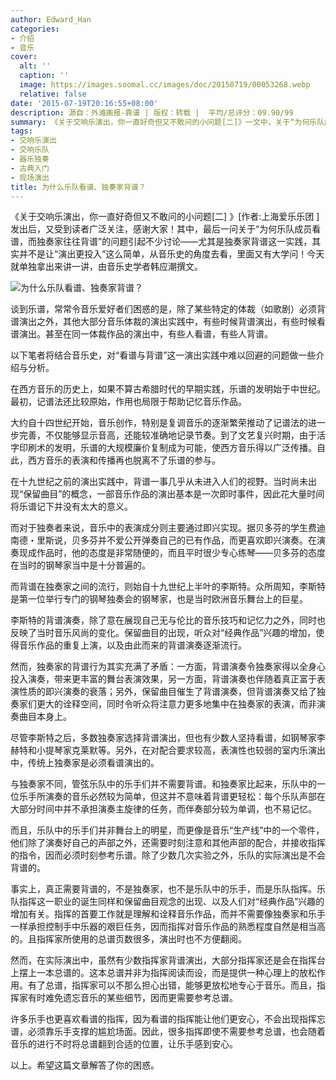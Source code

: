 ```yaml
---
author: Edward_Han
categories:
- 介绍
- 音乐
cover:
  alt: ''
  caption: ''
  image: https://images.soomal.cc/images/doc/20150719/00053268.webp
  relative: false
date: '2015-07-19T20:16:55+08:00'
description: 源自：外滩画报-靠谱 | 版权：转载 |  平均/总评分：09.90/99
summary: 《关于交响乐演出，你一直好奇但又不敢问的小问题[二]》一文中，关于“为何乐队成员看谱，而独奏家往往背谱”的问题引起不少讨论――尤其是独奏家背谱这一实践，其实并不是让“演出更投入”这么简单，从音乐史的角度去看，里面又有大学问！今天就单独拿出来讲一讲，由音乐史学者韩应潮撰文。
tags:
- 交响乐演出
- 交响乐队
- 器乐独奏
- 古典入门
- 现场演出
title: 为什么乐队看谱、独奏家背谱？
---
```


《关于交响乐演出，你一直好奇但又不敢问的小问题[二] 》[作者:上海爱乐乐团 ]
发出后，又受到读者广泛关注，感谢大家！其中，最后一问关于“为何乐队成员看谱，而独奏家往往背谱”的问题引起不少讨论――尤其是独奏家背谱这一实践，其实并不是让“演出更投入”这么简单，从音乐史的角度去看，里面又有大学问！今天就单独拿出来讲一讲，由音乐史学者韩应潮撰文。


![为什么乐队看谱、独奏家背谱？](https://images.soomal.cc/images/doc/20150719/00053268.webp)





谈到乐谱，常常令音乐爱好者们困惑的是，除了某些特定的体裁（如歌剧）必须背谱演出之外，其他大部分音乐体裁的演出实践中，有些时候背谱演出，有些时候看谱演出。甚至在同一体裁作品的演出中，有些人看谱，有些人背谱。

以下笔者将结合音乐史，对“看谱与背谱”这一演出实践中难以回避的问题做一些介绍与分析。

在西方音乐的历史上，如果不算古希腊时代的早期实践，乐谱的发明始于中世纪。最初，记谱法还比较原始，作用也局限于帮助记忆音乐作品。

大约自十四世纪开始，音乐创作，特别是复调音乐的逐渐繁荣推动了记谱法的进一步完善，不仅能够显示音高，还能较准确地记录节奏。到了文艺复兴时期，由于活字印刷术的发明，乐谱的大规模廉价复制成为可能，使西方音乐得以广泛传播。自此，西方音乐的表演和传播再也脱离不了乐谱的参与。

在十九世纪之前的演出实践中，背谱一事几乎从未进入人们的视野。当时尚未出现“保留曲目”的概念，一部音乐作品的演出基本是一次即时事件，因此花大量时间将乐谱记下并没有太大的意义。

而对于独奏者来说，音乐中的表演成分则主要通过即兴实现。据贝多芬的学生费迪南德・里斯说，贝多芬并不爱公开弹奏自己的已有作品，而更喜欢即兴演奏。在演奏现成作品时，他的态度是非常随便的，而且平时很少专心练琴――贝多芬的态度在当时的钢琴家当中是十分普遍的。

而背谱在独奏家之间的流行，则始自十九世纪上半叶的李斯特。众所周知，李斯特是第一位举行专门的钢琴独奏会的钢琴家，也是当时欧洲音乐舞台上的巨星。

李斯特的背谱演奏，除了意在展现自己无与伦比的音乐技巧和记忆力之外，同时也反映了当时音乐风尚的变化。保留曲目的出现，听众对“经典作品”兴趣的增加，使得音乐作品的重复上演，以及由此而来的背谱演奏逐渐流行。

然而，独奏家的背谱行为其实充满了矛盾：一方面，背谱演奏令独奏家得以全身心投入演奏，带来更丰富的舞台表演效果，另一方面，背谱演奏也伴随着真正富于表演性质的即兴演奏的衰落；另外，保留曲目催生了背谱演奏，但背谱演奏又给了独奏家们更大的诠释空间，同时令听众将注意力更多地集中在独奏家的表演，而非演奏曲目本身上。

尽管李斯特之后，多数独奏家选择背谱演出，但也有少数人坚持看谱，如钢琴家李赫特和小提琴家克莱默等。另外，在对配合要求较高，表演性也较弱的室内乐演出中，传统上独奏家是必须看谱演出的。

与独奏家不同，管弦乐队中的乐手们并不需要背谱。和独奏家比起来，乐队中的一位乐手所演奏的音乐必然较为简单，但这并不意味着背谱更轻松：每个乐队声部在大部分时间中并不承担演奏主旋律的任务，而伴奏部分较为单调，也不易记忆。

而且，乐队中的乐手们并非舞台上的明星，而更像是音乐“生产线”中的一个零件，他们除了演奏好自己的声部之外，还需要时刻注意和其他声部的配合，并接收指挥的指令，因而必须时刻参考乐谱。除了少数几次实验之外，乐队的实际演出是不会背谱的。

事实上，真正需要背谱的，不是独奏家，也不是乐队中的乐手，而是乐队指挥。乐队指挥这一职业的诞生同样和保留曲目观念的出现、以及人们对“经典作品”兴趣的增加有关。指挥的首要工作就是理解和诠释音乐作品，而并不需要像独奏家和乐手一样承担控制手中乐器的艰巨任务，因而指挥对音乐作品的熟悉程度自然是相当高的。且指挥家所使用的总谱页数很多，演出时也不方便翻阅。

然而，在实际演出中，虽然有少数指挥家背谱演出，大部分指挥家还是会在指挥台上摆上一本总谱的。这本总谱并非为指挥阅读而设，而是提供一种心理上的放松作用。有了总谱，指挥家可以不那么担心出错，能够更放松地专心于音乐。而且，指挥家有时难免遗忘音乐的某些细节，因而更需要参考总谱。

许多乐手也更喜欢看谱的指挥，因为看谱的指挥能让他们更安心，不会出现指挥忘谱，必须靠乐手支撑的尴尬场面。因此，很多指挥即使不需要参考总谱，也会随着音乐的进行不时将总谱翻到合适的位置，让乐手感到安心。

以上。希望这篇文章解答了你的困惑。